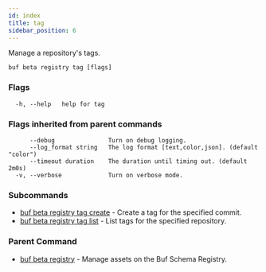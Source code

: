 ```yaml
---
id: index
title: tag
sidebar_position: 6
---
```

Manage a repository's tags.

```
buf beta registry tag [flags]
```

### Flags

```
  -h, --help   help for tag
```

### Flags inherited from parent commands

```
      --debug               Turn on debug logging.
      --log_format string   The log format [text,color,json]. (default "color")
      --timeout duration    The duration until timing out. (default 2m0s)
  -v, --verbose             Turn on verbose mode.
```

### Subcommands

* [buf beta registry tag create](create)	 - Create a tag for the specified commit.
* [buf beta registry tag list](list)	 - List tags for the specified repository.

### Parent Command

* [buf beta registry](index)	 - Manage assets on the Buf Schema Registry.
